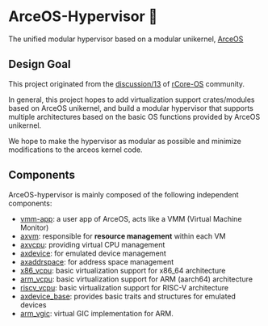 # ArceOS-Hypervisor 👋

<!--

**Here are some ideas to get you started:**

🙋‍♀️ A short introduction - what is your organization all about?
🌈 Contribution guidelines - how can the community get involved?
👩‍💻 Useful resources - where can the community find your docs? Is there anything else the community should know?
🍿 Fun facts - what does your team eat for breakfast?
🧙 Remember, you can do mighty things with the power of [Markdown](https://docs.github.com/github/writing-on-github/getting-started-with-writing-and-formatting-on-github/basic-writing-and-formatting-syntax)
-->

The unified modular hypervisor based on a modular unikernel, [ArceOS](https://github.com/arceos-org/arceos)

## Design Goal

This project originated from the [discussion/13](https://github.com/orgs/rcore-os/discussions/13) of [rCore-OS](https://github.com/rcore-os) community.

In general, this project hopes to add virtualization support crates/modules based on ArceOS unikernel, 
and build a modular hypervisor that supports multiple architectures based on the basic OS functions provided by ArceOS unikernel.

We hope to make the hypervisor as modular as possible and minimize modifications to the arceos kernel code.

## Components

ArceOS-hypervisor is mainly composed of the following independent components:

* [vmm-app](https://github.com/arceos-hypervisor/arceos-umhv/tree/master/arceos-vmm): a user app of ArceOS, acts like a VMM (Virtual Machine Monitor)
* [axvm](https://github.com/arceos-hypervisor/axvm): responsible for **resource management** within each VM
* [axvcpu](https://github.com/arceos-hypervisor/axvcpu): providing virtual CPU management
* [axdevice](https://github.com/arceos-hypervisor/axdevice): for emulated device management
* [axaddrspace](https://github.com/arceos-hypervisor/axaddrspace): for address space management
* [x86_vcpu](https://github.com/arceos-hypervisor/x86_vcpu): basic virtualization support for x86_64 architecture
* [arm_vcpu](https://github.com/arceos-hypervisor/arm_vcpu): basic virtualization support for ARM (aarch64) architecture
* [riscv_vcpu](https://github.com/arceos-hypervisor/riscv_vcpu): basic virtualization support for RISC-V architecture
* [axdevice_base](https://github.com/arceos-hypervisor/axdevice_crates/tree/main/axdevice_base): provides basic traits and structures for emulated devices
* [arm_vgic](https://github.com/arceos-hypervisor/arm_vgic): virtual GIC implementation for ARM.
  
